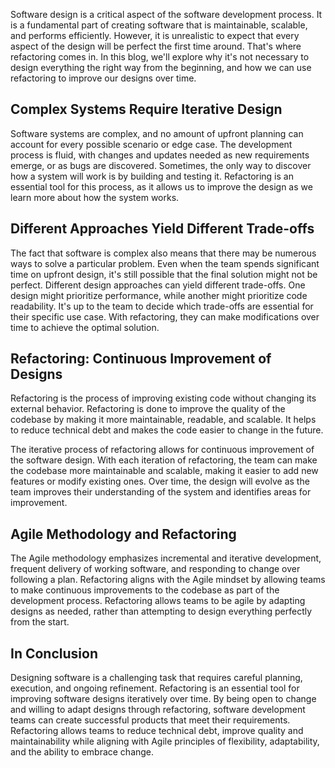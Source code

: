 Software design is a critical aspect of the software development process. It is a fundamental part of creating software that is maintainable, scalable, and performs efficiently. However, it is unrealistic to expect that every aspect of the design will be perfect the first time around. That's where refactoring comes in. In this blog, we'll explore why it's not necessary to design everything the right way from the beginning, and how we can use refactoring to improve our designs over time.

## Complex Systems Require Iterative Design

Software systems are complex, and no amount of upfront planning can account for every possible scenario or edge case. The development process is fluid, with changes and updates needed as new requirements emerge, or as bugs are discovered. Sometimes, the only way to discover how a system will work is by building and testing it. Refactoring is an essential tool for this process, as it allows us to improve the design as we learn more about how the system works.

## Different Approaches Yield Different Trade-offs

The fact that software is complex also means that there may be numerous ways to solve a particular problem. Even when the team spends significant time on upfront design, it's still possible that the final solution might not be perfect. Different design approaches can yield different trade-offs. One design might prioritize performance, while another might prioritize code readability. It's up to the team to decide which trade-offs are essential for their specific use case. With refactoring, they can make modifications over time to achieve the optimal solution.

## Refactoring: Continuous Improvement of Designs

Refactoring is the process of improving existing code without changing its external behavior. Refactoring is done to improve the quality of the codebase by making it more maintainable, readable, and scalable. It helps to reduce technical debt and makes the code easier to change in the future.

The iterative process of refactoring allows for continuous improvement of the software design. With each iteration of refactoring, the team can make the codebase more maintainable and scalable, making it easier to add new features or modify existing ones. Over time, the design will evolve as the team improves their understanding of the system and identifies areas for improvement.

## Agile Methodology and Refactoring

The Agile methodology emphasizes incremental and iterative development, frequent delivery of working software, and responding to change over following a plan. Refactoring aligns with the Agile mindset by allowing teams to make continuous improvements to the codebase as part of the development process. Refactoring allows teams to be agile by adapting designs as needed, rather than attempting to design everything perfectly from the start.

## In Conclusion

Designing software is a challenging task that requires careful planning, execution, and ongoing refinement. Refactoring is an essential tool for improving software designs iteratively over time. By being open to change and willing to adapt designs through refactoring, software development teams can create successful products that meet their requirements. Refactoring allows teams to reduce technical debt, improve quality and maintainability while aligning with Agile principles of flexibility, adaptability, and the ability to embrace change.
